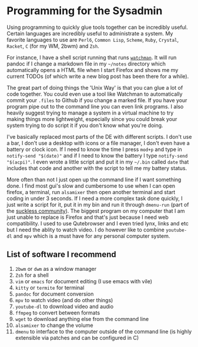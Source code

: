 <head>
<title>0001 - Programming for the Sysadmin</title>
<link rel="stylesheet" href="index.css"/>
<meta charset="utf-8"/>
</head>

Programming for the Sysadmin
===============================

Using programming to quickly glue tools together can be incredibly useful.
Certain languages are incredibly useful to administrate a system. My favorite
languages to use are `Perl6`, `Common Lisp`, `Scheme`, `Ruby`, `Crystal`,
`Racket`, `C` (for my WM, 2bwm) and `Zsh`.

For instance, I have a shell script running that runs
[`watchman`](https://github.com/facebook/watchman). It will run pandoc if I
change a markdown file in my `~/notes` directory which automatically opens a
HTML file when I start Firefox and shows me my current TODOs (of which write a
new blog post has been there for a while).

The great part of doing things the 'Unix Way' is that you can glue a lot of code
together. You could even use a tool like Watchman to automatically commit your
`.files` to Github if you change a marked file. If you have your program pipe
out to the command line you can even link programs. I also heavily suggest
trying to manage a system in a virtual machine to try making things more
lightweight, especially since you could break your system trying to do script it
if you don't know what you're doing.

I've basically replaced most parts of the DE with different scripts. I don't use
a bar, I don't use a desktop with icons or a file manager, I don't even have a
battery or clock icon. If I need to know the time I press <wbr>`mod+p` and type in<wbr>
`notify-send "$(date)"` and if I need to know the battery<wbr> I type<wbr> `notify-send
"$(acpi)"`. I even wrote a little script and put it in my `~/.bin` called `date`
that includes that code and another with the script to tell me my battery
status.

More often than not I just open up the command line if I want something done. I
find most gui's slow and cumbersome to use when I can open firefox, a terminal,
run `alsamixer` then open another terminal and start coding in under 3 seconds.
If I need a more complex task done quickly, I just write a script for it, put it
in my bin and run it through `dmenu-run` (part of the [suckless
community](http://suckless.org/)). The biggest program on my computer that I am
just unable to replace is Firefox and that's just because I need web
compatibility. I used to use Qutebrowser and I even tried lynx, links and etc
but I need the ablity to watch video. I do however like to combine `youtube-dl`
and `mpv` which is a must have for any personal computer system.

List of software I recommend
------------------------------

1. `2bwm` or `dwm` as a window manager
2. `Zsh` for a shell
3. `vim` or `emacs` for document editing (I use emacs with vile)
4. `kitty` or `termite` for terminal
5. `pandoc` for document conversion
6. `mpv` to watch video (and do other things)
7. `youtube-dl` to download video and audio
8. `ffmpeg` to convert between formats
9. `wget` to download anything else from the command line
10. `alsamixer` to change the volume
11. `dmenu` to interface to the computer outside of the command line (is highly
    extensible via patches and can be configured in C)
